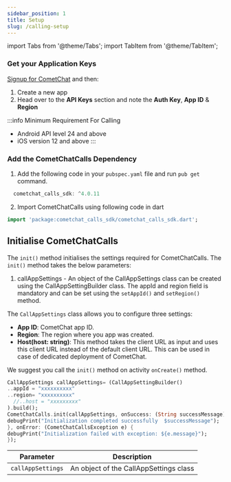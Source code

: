 ```yaml
---
sidebar_position: 1
title: Setup
slug: /calling-setup
---
```


import Tabs from '@theme/Tabs';
import TabItem from '@theme/TabItem';

### Get your Application Keys

[Signup for CometChat](https://app.cometchat.com) and then:

1. Create a new app
2. Head over to the **API Keys** section and note the **Auth Key**, **App ID** & **Region**

:::info Minimum Requirement For Calling
- Android API level 24 and above
- iOS version 12 and above
:::

### Add the CometChatCalls Dependency

1. Add the following code in your `pubspec.yaml` file and run `pub get` command.

<Tabs>
<TabItem value="Dart" label="Dart">

  ```dart
    cometchat_calls_sdk: ^4.0.11
  ```
</TabItem>
</Tabs>


2. Import CometChatCalls using following code in dart

<Tabs>
<TabItem value="Dart" label="Dart">

  ```dart
import 'package:cometchat_calls_sdk/cometchat_calls_sdk.dart';  
  ```
</TabItem>
</Tabs>



## Initialise CometChatCalls

The `init()` method initialises the settings required for CometChatCalls. The `init()` method takes the below parameters:

1. callAppSettings - An object of the CallAppSettings class can be created using the CallAppSettingBuilder class. The appId and region field is mandatory and can be set using the `setAppId()` and `setRegion()` method.

The `CallAppSettings` class allows you to configure three settings:

- **App ID**: CometChat app ID.
- **Region**: The region where you app was created.
- **Host(host: string)**: This method takes the client URL as input and uses this client URL instead of the default client URL. This can be used in case of dedicated deployment of CometChat.

We suggest you call the `init()` method on activity  `onCreate()`  method.

<Tabs>
<TabItem value="Dart" label="Dart">

  ```dart
CallAppSettings callAppSettings= (CallAppSettingBuilder()
  ..appId = "xxxxxxxxxx"
  ..region= "xxxxxxxxxx"
    //..host = "xxxxxxxxx"
).build();
CometChatCalls.init(callAppSettings, onSuccess: (String successMessage) {
  debugPrint("Initialization completed successfully  $successMessage");
}, onError: (CometChatCallsException e) {
  debugPrint("Initialization failed with exception: ${e.message}");
});
  ```
</TabItem>
</Tabs>



| Parameter | Description | 
| ---- | ---- | 
| `callAppSettings` | An object of the CallAppSettings class | 
